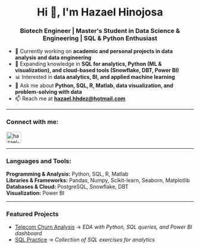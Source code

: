 <h1 align="center">Hi 👋, I'm Hazael Hinojosa</h1>
<h3 align="center">Biotech Engineer | Master's Student in Data Science & Engineering | SQL & Python Enthusiast</h3>

- 🔭 Currently working on **academic and personal projects in data analysis and data engineering**  
- 🌱 Expanding knowledge in **SQL for analytics, Python (ML & visualization), and cloud-based tools (Snowflake, DBT, Power BI)**  
- 📊 Interested in **data analytics, BI, and applied machine learning**  
- 💬 Ask me about **Python, SQL, R, Matlab, data visualization, and problem-solving with data**  
- 📫 Reach me at **hazael.hhdez@hotmail.com**

---

<h3 align="left"> Connect with me:</h3>
<p align="left">
<a href="https://www.linkedin.com/in/hazael-hinojosa/" target="blank">
  <img align="center" src="https://raw.githubusercontent.com/rahuldkjain/github-profile-readme-generator/master/src/images/icons/Social/linked-in-alt.svg" alt="hazael-hinojosa" height="30" width="40" />
</a>
</p>

---

<h3 align="left"> Languages and Tools:</h3>

**Programming & Analysis:** Python, SQL, R, Matlab  
**Libraries & Frameworks:** Pandas, Numpy, Scikit-learn, Seaborn, Matplotlib  
**Databases & Cloud:** PostgreSQL, Snowflake, DBT  
**Visualization:** Power BI  

---

<h3> Featured Projects</h3>

- [Telecom Churn Analysis](https://github.com/usuario/repo) → *EDA with Python, SQL queries, and Power BI dashboard*  
- [SQL Practice](https://github.com/usuario/repo) → *Collection of SQL exercises for analytics*  

